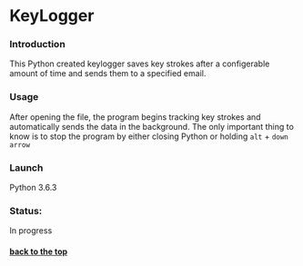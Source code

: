 # KeyLogger

### Introduction
This Python created keylogger saves key strokes after a configerable amount of time and sends them to a specified email. 

### Usage

After opening the file, the program begins tracking key strokes and automatically sends the data in the background.
The only important thing to know is to stop the program by either closing Python or holding ``` alt ``` + ```down arrow ```

### Launch

Python 3.6.3

### Status: 

In progress

#### [back to the top](#flashcards)

